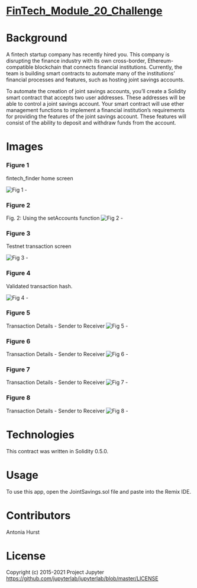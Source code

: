# [FinTech_Module_20_Challenge](https://github.com/toniahurst/FinTech_Module_20_Challenge)

# Background

A fintech startup company has recently hired you. This company is disrupting the finance industry with its own cross-border, Ethereum-compatible blockchain that connects financial institutions. Currently, the team is building smart contracts to automate many of the institutions’ financial processes and features, such as hosting joint savings accounts.

To automate the creation of joint savings accounts, you’ll create a Solidity smart contract that accepts two user addresses. These addresses will be able to control a joint savings account. Your smart contract will use ether management functions to implement a financial institution’s requirements for providing the features of the joint savings account. These features will consist of the ability to deposit and withdraw funds from the account.

# Images
### Figure 1
fintech_finder home screen

![Fig 1 - ](https://github.com/toniahurst/FinTech_Module_20_Challenge/blob/main/Execution_Results/Screen%20Shot%202021-11-14%20at%2010.13.57%20PM.png)

### Figure 2

Fig. 2: Using the setAccounts function
![Fig 2 - ](https://github.com/toniahurst/FinTech_Module_20_Challenge/blob/main/Execution_Results/Screen%20Shot%202021-11-14%20at%2010.31.10%20PM.png)

### Figure 3
Testnet transaction screen

![Fig 3 - ](https://github.com/toniahurst/FinTech_Module_20_Challenge/blob/main/Execution_Results/Screen%20Shot%202021-11-14%20at%2010.33.04%20PM.png)

### Figure 4
Validated transaction hash.

![Fig 4 - ](https://github.com/toniahurst/FinTech_Module_20_Challenge/blob/main/Execution_Results/Screen%20Shot%202021-11-14%20at%2010.45.59%20PM.png)

### Figure 5
Transaction Details - Sender to Receiver
![Fig 5 - ](https://github.com/toniahurst/FinTech_Module_20_Challenge/blob/main/Execution_Results/Screen%20Shot%202021-11-14%20at%2010.48.08%20PM.png)

### Figure 6
Transaction Details - Sender to Receiver
![Fig 6 - ](https://github.com/toniahurst/FinTech_Module_20_Challenge/blob/main/Execution_Results/Screen%20Shot%202021-11-14%20at%2010.48.56%20PM.png)

### Figure 7
Transaction Details - Sender to Receiver
![Fig 7 - ](https://github.com/toniahurst/FinTech_Module_20_Challenge/blob/main/Execution_Results/Screen%20Shot%202021-11-14%20at%2010.49.58%20PM.png)

### Figure 8
Transaction Details - Sender to Receiver
![Fig 8 - ](https://github.com/toniahurst/FinTech_Module_20_Challenge/blob/main/Execution_Results/Screen%20Shot%202021-11-14%20at%2010.51.11%20PM.png)


# Technologies

This contract was written in Solidity 0.5.0.

# Usage
To use this app, open the JointSavings.sol file and paste into the Remix IDE.

# Contributors

Antonia Hurst

# License
Copyright (c) 2015-2021 Project Jupyter https://github.com/jupyterlab/jupyterlab/blob/master/LICENSE




